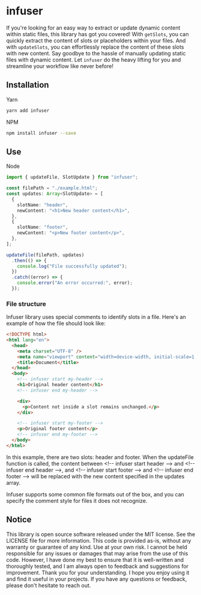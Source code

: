 <!-- infuser start title -->  
# infuser  
<!-- infuser end title -->
<!-- infuser start description -->  
If you're looking for an easy way to extract or update dynamic content within static files, this library has got you covered! With `getSlots`, you can quickly extract the content of slots or placeholders within your files. And with `updateSlots`, you can effortlessly replace the content of these slots with new content. Say goodbye to the hassle of manually updating static files with dynamic content. Let `infuser` do the heavy lifting for you and streamline your workflow like never before!  
<!-- infuser end description -->

<!-- infuser start installation -->  
## Installation  
Yarn  
```bash  
yarn add infuser  
```  
NPM  
```bash  
npm install infuser --save  
```  
<!-- infuser end installation -->

<!-- infuser start usage -->
<!-- infuser end usage -->

## Use

Node

```typescript
import { updateFile, SlotUpdate } from "infuser";

const filePath = "./example.html";
const updates: Array<SlotUpdate> = [
  {
    slotName: "header",
    newContent: "<h1>New header content</h1>",
  },
  {
    slotName: "footer",
    newContent: "<p>New footer content</p>",
  },
];

updateFile(filePath, updates)
  .then(() => {
    console.log("File successfully updated");
  })
  .catch((error) => {
    console.error("An error occurred:", error);
  });
```

### File structure

Infuser library uses special comments to identify slots in a file. Here's an example of how the file should look like:

```html
<!DOCTYPE html>
<html lang="en">
  <head>
    <meta charset="UTF-8" />
    <meta name="viewport" content="width=device-width, initial-scale=1.0" />
    <title>Document</title>
  </head>
  <body>
    <!-- infuser start my-header -->
    <h1>Original header content</h1>
    <!-- infuser end my-header -->

    <div>
      <p>Content not inside a slot remains unchanged.</p>
    </div>

    <!-- infuser start my-footer -->
    <p>Original footer content</p>
    <!-- infuser end my-footer -->
  </body>
</html>
```

In this example, there are two slots: header and footer. When the updateFile function is called, the content between &lt;!-- infuser start header --&gt; and &lt;!-- infuser end header --&gt;, and &lt;!-- infuser start footer --&gt; and &lt;!-- infuser end footer --&gt; will be replaced with the new content specified in the updates array.

Infuser supports some common file formats out of the box, and you can specify the comment style for files it does not recognize.

<!-- infuser start development -->
<!-- infuser end development -->

<!-- infuser start footer -->  
## Notice  
This library is open source software released under the MIT license. See the LICENSE file for more information. This code is provided as-is, without any warranty or guarantee of any kind. Use at your own risk. I cannot be held responsible for any issues or damages that may arise from the use of this code. However, I have done my best to ensure that it is well-written and thoroughly tested, and I am always open to feedback and suggestions for improvement. Thank you for your understanding. I hope you enjoy using it and find it useful in your projects. If you have any questions or feedback, please don't hesitate to reach out.  
<!-- infuser end footer -->
